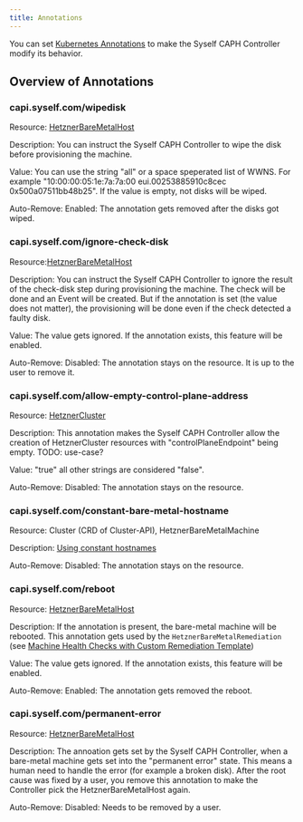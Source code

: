 ```yaml
---
title: Annotations
---
```


You can set [Kubernetes Annotations](https://kubernetes.io/docs/concepts/overview/working-with-objects/annotations/) to make the Syself CAPH Controller modify its behavior.

## Overview of Annotations

### capi.syself.com/wipedisk

Resource: [HetznerBareMetalHost](/docs/caph/03-reference/05-hetzner-bare-metal-host.md)

Description: You can instruct the Syself CAPH Controller to wipe the disk before provisioning the machine.

Value: You can use the string "all" or a space speperated list of WWNS. For example "10:00:00:05:1e:7a:7a:00 eui.00253885910c8cec 0x500a07511bb48b25". If the value is empty, not disks will be wiped.

Auto-Remove: Enabled: The annotation gets removed after the disks got wiped.

### capi.syself.com/ignore-check-disk

Resource:[HetznerBareMetalHost](/docs/caph/03-reference/05-hetzner-bare-metal-host.md)

Description: You can instruct the Syself CAPH Controller to ignore the result of the check-disk step during provisioning the machine. The check will be done and an Event will be created. But if the annotation is set (the value does not matter), the provisioning will be done even if the check detected a faulty disk.

Value: The value gets ignored. If the annotation exists, this feature will be enabled.

Auto-Remove: Disabled: The annotation stays on the resource. It is up to the user to remove it.

### capi.syself.com/allow-empty-control-plane-address

Resource: [HetznerCluster](docs/caph/03-reference/02-hetzner-cluster.md)

Description: This annotation makes the Syself CAPH Controller allow the creation of HetznerCluster resources with "controlPlaneEndpoint" being empty.
TODO: use-case?

Value: "true" all other strings are considered "false".

Auto-Remove: Disabled: The annotation stays on the resource.

### capi.syself.com/constant-bare-metal-hostname

Resource: Cluster (CRD of Cluster-API), HetznerBareMetalMachine

Description: [Using constant hostnames](/docs/caph/02-topics/05-baremetal/04-constant-hostnames.md)

Auto-Remove: Disabled: The annotation stays on the resource.

### capi.syself.com/reboot

Resource: [HetznerBareMetalHost](/docs/caph/03-reference/05-hetzner-bare-metal-host.md)

Description: If the annotation is present, the bare-metal machine will be rebooted. This annotation gets used by the `HetznerBareMetalRemediation` (see [Machine Health Checks with Custom Remediation Template](docs/caph/02-topics/06-advanced/04-custom-templates-mhc.md))

Value: The value gets ignored. If the annotation exists, this feature will be enabled.

Auto-Remove: Enabled: The annotation gets removed the reboot.

### capi.syself.com/permanent-error

Resource: [HetznerBareMetalHost](/docs/caph/03-reference/05-hetzner-bare-metal-host.md)

Description: The annoation gets set by the Syself CAPH Controller, when a bare-metal machine gets set into the "permanent error" state. This means a human need to handle the error (for example a broken disk). After the root cause was fixed by a user, you remove this annotation to make the Controller pick the HetznerBareMetalHost again.

Auto-Remove: Disabled: Needs to be removed by a user.
